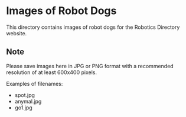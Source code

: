 # Images of Robot Dogs

This directory contains images of robot dogs for the Robotics Directory website.

## Note

Please save images here in JPG or PNG format with a recommended resolution of at least 600x400 pixels.

Examples of filenames:
- spot.jpg
- anymal.jpg
- go1.jpg

